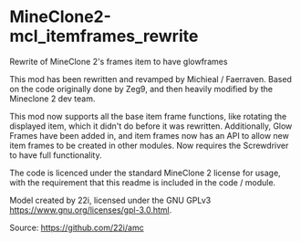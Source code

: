 # MineClone2-mcl_itemframes_rewrite
Rewrite of MineClone 2's frames item to have glowframes


This mod has been rewritten and revamped by Michieal / Faerraven. Based on the code originally done by Zeg9, and then
heavily modified by the Mineclone 2 dev team.

This mod now supports all the base item frame functions, like rotating the displayed item, which it didn't do before it
was rewritten. Additionally, Glow Frames have been added in, and item frames now has an API to allow new item frames to
be created in other modules.
Now requires the Screwdriver to have full functionality.

The code is licenced under the standard MineClone 2 license for usage, with the requirement that this readme is
included in the code / module.

Model created by 22i, licensed under the
GNU GPLv3 <https://www.gnu.org/licenses/gpl-3.0.html>.

Source: <https://github.com/22i/amc>
